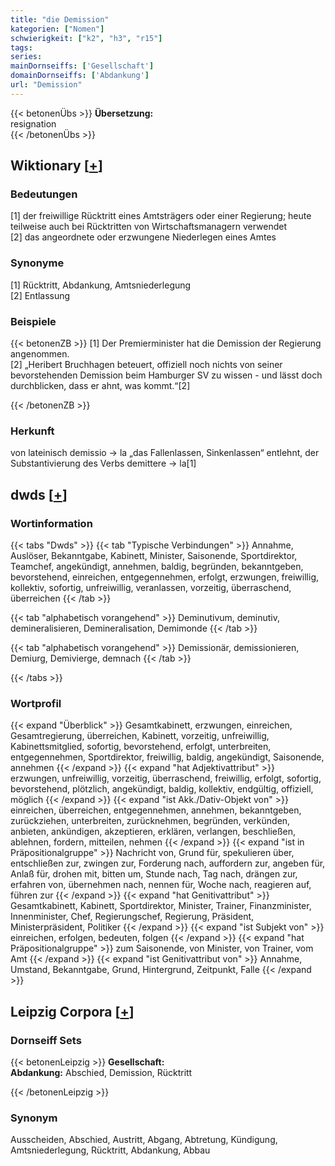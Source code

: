 ```yaml
---
title: "die Demission"
kategorien: ["Nomen"]
schwierigkeit: ["k2", "h3", "r15"]
tags:
series:
mainDornseiffs: ['Gesellschaft']
domainDornseiffs: ['Abdankung']
url: "Demission"
---
```


{{< betonenÜbs >}}
**Übersetzung:**  
resignation  
{{< /betonenÜbs >}}

## Wiktionary [[+](https://de.wiktionary.org/wiki/Demission)]

### Bedeutungen
[1] der freiwillige Rücktritt eines Amtsträgers oder einer Regierung; heute teilweise auch bei Rücktritten von Wirtschaftsmanagern verwendet  
[2] das angeordnete oder erzwungene Niederlegen eines Amtes  

### Synonyme
[1] Rücktritt, Abdankung, Amtsniederlegung  
[2] Entlassung  

### Beispiele
{{< betonenZB >}}
[1] Der Premierminister hat die Demission der Regierung angenommen.  
[2] „Heribert Bruchhagen beteuert, offiziell noch nichts von seiner bevorstehenden Demission beim Hamburger SV zu wissen - und lässt doch durchblicken, dass er ahnt, was kommt.“[2]  

{{< /betonenZB >}}
### Herkunft
von lateinisch demissio → la „das Fallenlassen, Sinkenlassen“ entlehnt, der Substantivierung des Verbs demittere → la[1]  



## dwds [[+](https://www.dwds.de/wb/Demission)]

### Wortinformation
{{< tabs "Dwds" >}}
{{< tab "Typische Verbindungen" >}}
Annahme, Auslöser, Bekanntgabe, Kabinett, Minister, Saisonende, Sportdirektor, Teamchef, angekündigt, annehmen, baldig, begründen, bekanntgeben, bevorstehend, einreichen, entgegennehmen, erfolgt, erzwungen, freiwillig, kollektiv, sofortig, unfreiwillig, veranlassen, vorzeitig, überraschend, überreichen
{{< /tab >}}

{{< tab "alphabetisch vorangehend" >}}
Deminutivum, deminutiv, demineralisieren, Demineralisation, Demimonde
{{< /tab >}}

{{< tab "alphabetisch vorangehend" >}}
Demissionär, demissionieren, Demiurg, Demivierge, demnach
{{< /tab >}}

{{< /tabs >}}

### Wortprofil
{{< expand "Überblick" >}} Gesamtkabinett, erzwungen, einreichen, Gesamtregierung, überreichen, Kabinett, vorzeitig, unfreiwillig, Kabinettsmitglied, sofortig, bevorstehend, erfolgt, unterbreiten, entgegennehmen, Sportdirektor, freiwillig, baldig, angekündigt, Saisonende, annehmen {{< /expand >}}
{{< expand "hat Adjektivattribut" >}} erzwungen, unfreiwillig, vorzeitig, überraschend, freiwillig, erfolgt, sofortig, bevorstehend, plötzlich, angekündigt, baldig, kollektiv, endgültig, offiziell, möglich {{< /expand >}}
{{< expand "ist Akk./Dativ-Objekt von" >}} einreichen, überreichen, entgegennehmen, annehmen, bekanntgeben, zurückziehen, unterbreiten, zurücknehmen, begründen, verkünden, anbieten, ankündigen, akzeptieren, erklären, verlangen, beschließen, ablehnen, fordern, mitteilen, nehmen {{< /expand >}}
{{< expand "ist in Präpositionalgruppe" >}} Nachricht von, Grund für, spekulieren über, entschließen zur, zwingen zur, Forderung nach, auffordern zur, angeben für, Anlaß für, drohen mit, bitten um, Stunde nach, Tag nach, drängen zur, erfahren von, übernehmen nach, nennen für, Woche nach, reagieren auf, führen zur {{< /expand >}}
{{< expand "hat Genitivattribut" >}} Gesamtkabinett, Kabinett, Sportdirektor, Minister, Trainer, Finanzminister, Innenminister, Chef, Regierungschef, Regierung, Präsident, Ministerpräsident, Politiker {{< /expand >}}
{{< expand "ist Subjekt von" >}} einreichen, erfolgen, bedeuten, folgen {{< /expand >}}
{{< expand "hat Präpositionalgruppe" >}} zum Saisonende, von Minister, von Trainer, vom Amt {{< /expand >}}
{{< expand "ist Genitivattribut von" >}} Annahme, Umstand, Bekanntgabe, Grund, Hintergrund, Zeitpunkt, Falle {{< /expand >}}

## Leipzig Corpora [[+](https://corpora.uni-leipzig.de/en/res?word=Demission&corpusId=deu_newscrawl-public_2018)]

### Dornseiff Sets
{{< betonenLeipzig >}}
**Gesellschaft:**  
**Abdankung:** Abschied, Demission, Rücktritt  

{{< /betonenLeipzig >}}

### Synonym
Ausscheiden, Abschied, Austritt, Abgang, Abtretung, Kündigung, Amtsniederlegung, Rücktritt, Abdankung, Abbau

